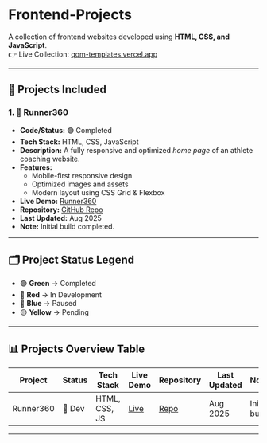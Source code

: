 # Frontend-Projects
A collection of frontend websites developed using **HTML, CSS, and JavaScript**.  
👉 Live Collection: [qom-templates.vercel.app](https://qom-templates.vercel.app/)

---

## 📌 Projects Included

### 1. 🏃 Runner360
  - **Code/Status:** 🟢  Completed
  - **Tech Stack:** HTML, CSS, JavaScript  
  - **Description:** A fully responsive and optimized *home page* of an athlete coaching website.  
  - **Features:**
    - Mobile-first responsive design  
    - Optimized images and assets  
    - Modern layout using CSS Grid & Flexbox  
  - **Live Demo:** [Runner360](https://qom-templates.vercel.app/runner360/)  
  - **Repository:** [GitHub Repo](https://github.com/QO-Mustapha/Frontend-Projects/runner360)  
  - **Last Updated:** Aug 2025  
  - **Note:** Initial build completed.
---

## 🗂️ Project Status Legend

- 🟢 **Green** → Completed  
- 🔴 **Red** → In Development  
- 🔵 **Blue** → Paused  
- 🟡 **Yellow** → Pending  

---

## 📊 Projects Overview Table

| Project   | Status | Tech Stack         | Live Demo | Repository | Last Updated | Notes              |
|-----------|--------|-------------------|-----------|------------|--------------|--------------------|
| Runner360 | 🔴 Dev | HTML, CSS, JS     | [Live](https://qom-templates.vercel.app/runner360/) | [Repo](https://github.com/QO-Mustapha/Frontend-Projects/runner360) | Aug 2025 | Initial build |

---
